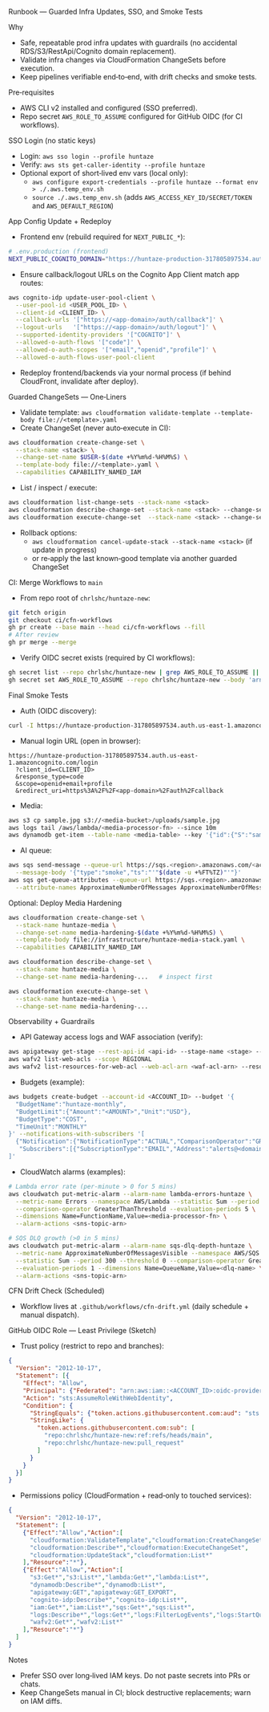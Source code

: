 Runbook — Guarded Infra Updates, SSO, and Smoke Tests

Why
- Safe, repeatable prod infra updates with guardrails (no accidental RDS/S3/RestApi/Cognito domain replacement).
- Validate infra changes via CloudFormation ChangeSets before execution.
- Keep pipelines verifiable end‑to‑end, with drift checks and smoke tests.

Pre‑requisites
- AWS CLI v2 installed and configured (SSO preferred).
- Repo secret `AWS_ROLE_TO_ASSUME` configured for GitHub OIDC (for CI workflows).

SSO Login (no static keys)
- Login: `aws sso login --profile huntaze`
- Verify: `aws sts get-caller-identity --profile huntaze`
- Optional export of short‑lived env vars (local only):
  - `aws configure export-credentials --profile huntaze --format env > ./.aws.temp_env.sh`
  - `source ./.aws.temp_env.sh` (adds `AWS_ACCESS_KEY_ID/SECRET/TOKEN` and `AWS_DEFAULT_REGION`)

App Config Update + Redeploy
- Frontend env (rebuild required for `NEXT_PUBLIC_*`):

```bash
# .env.production (frontend)
NEXT_PUBLIC_COGNITO_DOMAIN="https://huntaze-production-317805897534.auth.us-east-1.amazoncognito.com"
```

- Ensure callback/logout URLs on the Cognito App Client match app routes:

```bash
aws cognito-idp update-user-pool-client \
  --user-pool-id <USER_POOL_ID> \
  --client-id <CLIENT_ID> \
  --callback-urls '["https://<app-domain>/auth/callback"]' \
  --logout-urls   '["https://<app-domain>/auth/logout"]' \
  --supported-identity-providers '["COGNITO"]' \
  --allowed-o-auth-flows '["code"]' \
  --allowed-o-auth-scopes '["email","openid","profile"]' \
  --allowed-o-auth-flows-user-pool-client
```

- Redeploy frontend/backends via your normal process (if behind CloudFront, invalidate after deploy).

Guarded ChangeSets — One‑Liners
- Validate template: `aws cloudformation validate-template --template-body file://<template>.yaml`
- Create ChangeSet (never auto‑execute in CI):

```bash
aws cloudformation create-change-set \
  --stack-name <stack> \
  --change-set-name $USER-$(date +%Y%m%d-%H%M%S) \
  --template-body file://<template>.yaml \
  --capabilities CAPABILITY_NAMED_IAM
```

- List / inspect / execute:

```bash
aws cloudformation list-change-sets --stack-name <stack>
aws cloudformation describe-change-set --stack-name <stack> --change-set-name <cs>
aws cloudformation execute-change-set  --stack-name <stack> --change-set-name <cs>
```

- Rollback options:
  - `aws cloudformation cancel-update-stack --stack-name <stack>` (if update in progress)
  - or re‑apply the last known‑good template via another guarded ChangeSet

CI: Merge Workflows to `main`
- From repo root of `chrlshc/huntaze-new`:

```bash
git fetch origin
git checkout ci/cfn-workflows
gh pr create --base main --head ci/cfn-workflows --fill
# After review
gh pr merge --merge
```

- Verify OIDC secret exists (required by CI workflows):

```bash
gh secret list --repo chrlshc/huntaze-new | grep AWS_ROLE_TO_ASSUME || \
gh secret set AWS_ROLE_TO_ASSUME --repo chrlshc/huntaze-new --body 'arn:aws:iam::<ACCOUNT_ID>:role/<OIDC-Role-Name>'
```

Final Smoke Tests
- Auth (OIDC discovery):

```bash
curl -I https://huntaze-production-317805897534.auth.us-east-1.amazoncognito.com/.well-known/openid-configuration
```

- Manual login URL (open in browser):

```text
https://huntaze-production-317805897534.auth.us-east-1.amazoncognito.com/login
  ?client_id=<CLIENT_ID>
  &response_type=code
  &scope=openid+email+profile
  &redirect_uri=https%3A%2F%2F<app-domain>%2Fauth%2Fcallback
```

- Media:

```bash
aws s3 cp sample.jpg s3://<media-bucket>/uploads/sample.jpg
aws logs tail /aws/lambda/<media-processor-fn> --since 10m
aws dynamodb get-item --table-name <media-table> --key '{"id":{"S":"sample.jpg"}}'
```

- AI queue:

```bash
aws sqs send-message --queue-url https://sqs.<region>.amazonaws.com/<acct>/<ai-queue> \
  --message-body '{"type":"smoke","ts":"'"$(date -u +%FT%TZ)"'"}'
aws sqs get-queue-attributes --queue-url https://sqs.<region>.amazonaws.com/<acct>/<ai-queue> \
  --attribute-names ApproximateNumberOfMessages ApproximateNumberOfMessagesNotVisible
```

Optional: Deploy Media Hardening

```bash
aws cloudformation create-change-set \
  --stack-name huntaze-media \
  --change-set-name media-hardening-$(date +%Y%m%d-%H%M%S) \
  --template-body file://infrastructure/huntaze-media-stack.yaml \
  --capabilities CAPABILITY_NAMED_IAM

aws cloudformation describe-change-set \
  --stack-name huntaze-media \
  --change-set-name media-hardening-...   # inspect first

aws cloudformation execute-change-set \
  --stack-name huntaze-media \
  --change-set-name media-hardening-...
```

Observability + Guardrails
- API Gateway access logs and WAF association (verify):

```bash
aws apigateway get-stage --rest-api-id <api-id> --stage-name <stage> --query 'accessLogSettings'
aws wafv2 list-web-acls --scope REGIONAL
aws wafv2 list-resources-for-web-acl --web-acl-arn <waf-acl-arn> --resource-type API_GATEWAY
```

- Budgets (example):

```bash
aws budgets create-budget --account-id <ACCOUNT_ID> --budget '{
  "BudgetName":"huntaze-monthly",
  "BudgetLimit":{"Amount":"<AMOUNT>","Unit":"USD"},
  "BudgetType":"COST",
  "TimeUnit":"MONTHLY"
}' --notifications-with-subscribers '[
  {"Notification":{"NotificationType":"ACTUAL","ComparisonOperator":"GREATER_THAN","Threshold":50,"ThresholdType":"PERCENTAGE"},
   "Subscribers":[{"SubscriptionType":"EMAIL","Address":"alerts@<domain>"}]}
]'
```

- CloudWatch alarms (examples):

```bash
# Lambda error rate (per-minute > 0 for 5 mins)
aws cloudwatch put-metric-alarm --alarm-name lambda-errors-huntaze \
  --metric-name Errors --namespace AWS/Lambda --statistic Sum --period 60 --threshold 0 \
  --comparison-operator GreaterThanThreshold --evaluation-periods 5 \
  --dimensions Name=FunctionName,Value=<media-processor-fn> \
  --alarm-actions <sns-topic-arn>

# SQS DLQ growth (>0 in 5 mins)
aws cloudwatch put-metric-alarm --alarm-name sqs-dlq-depth-huntaze \
  --metric-name ApproximateNumberOfMessagesVisible --namespace AWS/SQS \
  --statistic Sum --period 300 --threshold 0 --comparison-operator GreaterThanThreshold \
  --evaluation-periods 1 --dimensions Name=QueueName,Value=<dlq-name> \
  --alarm-actions <sns-topic-arn>
```

CFN Drift Check (Scheduled)
- Workflow lives at `.github/workflows/cfn-drift.yml` (daily schedule + manual dispatch).

GitHub OIDC Role — Least Privilege (Sketch)
- Trust policy (restrict to repo and branches):

```json
{
  "Version": "2012-10-17",
  "Statement": [{
    "Effect": "Allow",
    "Principal": {"Federated": "arn:aws:iam::<ACCOUNT_ID>:oidc-provider/token.actions.githubusercontent.com"},
    "Action": "sts:AssumeRoleWithWebIdentity",
    "Condition": {
      "StringEquals": {"token.actions.githubusercontent.com:aud": "sts.amazonaws.com"},
      "StringLike": {
        "token.actions.githubusercontent.com:sub": [
          "repo:chrlshc/huntaze-new:ref:refs/heads/main",
          "repo:chrlshc/huntaze-new:pull_request"
        ]
      }
    }
  }]
}
```

- Permissions policy (CloudFormation + read‑only to touched services):

```json
{
  "Version": "2012-10-17",
  "Statement": [
    {"Effect":"Allow","Action":[
      "cloudformation:ValidateTemplate","cloudformation:CreateChangeSet",
      "cloudformation:Describe*","cloudformation:ExecuteChangeSet",
      "cloudformation:UpdateStack","cloudformation:List*"
    ],"Resource":"*"},
    {"Effect":"Allow","Action":[
      "s3:Get*","s3:List*","lambda:Get*","lambda:List*",
      "dynamodb:Describe*","dynamodb:List*",
      "apigateway:GET","apigateway:GET_EXPORT",
      "cognito-idp:Describe*","cognito-idp:List*",
      "iam:Get*","iam:List*","sqs:Get*","sqs:List*",
      "logs:Describe*","logs:Get*","logs:FilterLogEvents","logs:StartQuery","logs:GetQueryResults",
      "wafv2:Get*","wafv2:List*"
    ],"Resource":"*"}
  ]
}
```

Notes
- Prefer SSO over long‑lived IAM keys. Do not paste secrets into PRs or chats.
- Keep ChangeSets manual in CI; block destructive replacements; warn on IAM diffs.

